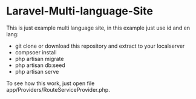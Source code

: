 # Laravel-Multi-language-Site

This is just example multi language site, in this example just use id and en lang:

- git clone or download this repository and extract to your localserver
- compsoer install
- php artisan migrate
- php artisan db:seed
- php artisan serve

To see how this work, just open file app/Providers/RouteServiceProvider.php.
